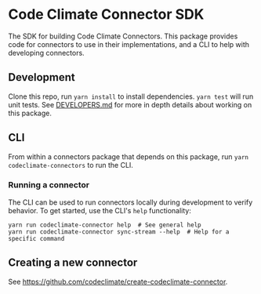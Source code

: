 # Code Climate Connector SDK

The SDK for building Code Climate Connectors. This package provides code for
connectors to use in their implementations, and a CLI to help with developing
connectors.

## Development

Clone this repo, run `yarn install` to install dependencies. `yarn test` will
run unit tests. See [DEVELOPERS.md](DEVELOPERS.md) for more in depth details
about working on this package.

## CLI

From within a connectors package that depends on this package, run `yarn
codeclimate-connectors` to run the CLI.

### Running a connector

The CLI can be used to run connectors locally during development to verify
behavior. To get started, use the CLI's `help` functionality:

```
yarn run codeclimate-connector help  # See general help
yarn run codeclimate-connector sync-stream --help  # Help for a specific command
```

## Creating a new connector

See https://github.com/codeclimate/create-codeclimate-connector.
